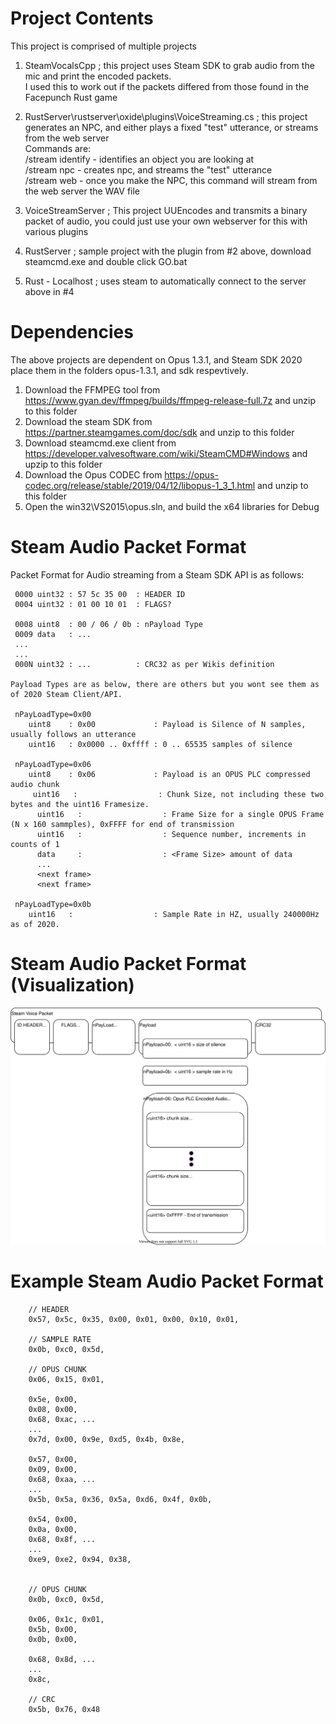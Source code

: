 
# Project Contents
This project is comprised of multiple projects

1. SteamVocalsCpp ; this project uses Steam SDK to grab audio from the mic and print the encoded packets.  
   I used this to work out if the packets differed from those found in the Facepunch Rust game  
   
2. RustServer\rustserver\oxide\plugins\VoiceStreaming.cs ; this project generates an NPC, and either plays a fixed "test" utterance, or streams from the web server  
     Commands are:  
		/stream identify - identifies an object you are looking at  
		/stream npc 	 - creates npc, and streams the "test" utterance  
		/stream web 	 - once you make the NPC, this command will stream from the web server the WAV file  

3. VoiceStreamServer ; This project UUEncodes and transmits a binary packet of audio, you could just use your own webserver for this with various plugins

4. RustServer ; sample project with the plugin from #2 above, download steamcmd.exe and double click GO.bat

5. Rust - Localhost ; uses steam to automatically connect to the server above in #4



# Dependencies

The above projects are dependent on Opus 1.3.1, and Steam SDK 2020 place them in the folders opus-1.3.1, and sdk respevtively.
1. Download the FFMPEG tool from https://www.gyan.dev/ffmpeg/builds/ffmpeg-release-full.7z and unzip to this folder
2. Download the steam SDK from https://partner.steamgames.com/doc/sdk and unzip to this folder
3. Download steamcmd.exe client from https://developer.valvesoftware.com/wiki/SteamCMD#Windows and upzip to this folder
4. Download the Opus CODEC from https://opus-codec.org/release/stable/2019/04/12/libopus-1_3_1.html and unzip to this folder
5. Open the win32\VS2015\opus.sln, and build the x64 libraries for Debug


# Steam Audio Packet Format

Packet Format for Audio streaming from a Steam SDK API is as follows:

```
 0000 uint32 : 57 5c 35 00  : HEADER ID
 0004 uint32 : 01 00 10 01  : FLAGS?
 
 0008 uint8  : 00 / 06 / 0b : nPayload Type
 0009 data   : ...
 ...
 ...
 000N uint32 : ...          : CRC32 as per Wikis definition
 
Payload Types are as below, there are others but you wont see them as of 2020 Steam Client/API.

 nPayLoadType=0x00
	uint8    : 0x00             : Payload is Silence of N samples, usually follows an utterance
	uint16   : 0x0000 .. 0xffff : 0 .. 65535 samples of silence
		
 nPayLoadType=0x06
    uint8    : 0x06             : Payload is an OPUS PLC compressed audio chunk
	 uint16   :                  : Chunk Size, not including these two bytes and the uint16 Framesize.
	  uint16   :                  : Frame Size for a single OPUS Frame (N x 160 sammples), 0xFFFF for end of transmission
	  uint16   :                  : Sequence number, increments in counts of 1
	  data     :                  : <Frame Size> amount of data
	  ... 
	  <next frame>
	  <next frame>
	  
 nPayLoadType=0x0b
	uint16   :                  : Sample Rate in HZ, usually 240000Hz as of 2020.

```


# Steam Audio Packet Format (Visualization)
![Image of Yaktocat](./Documentation/SteamAudioPacketFormat.svg)



# Example Steam Audio Packet Format
```
	// HEADER
	0x57, 0x5c, 0x35, 0x00, 0x01, 0x00, 0x10, 0x01, 

	// SAMPLE RATE
	0x0b, 0xc0, 0x5d, 
	
	// OPUS CHUNK
	0x06, 0x15, 0x01, 

	0x5e, 0x00,
	0x08, 0x00, 
	0x68, 0xac, ...
	...
	0x7d, 0x00, 0x9e, 0xd5, 0x4b, 0x8e, 
	
	0x57, 0x00, 
	0x09, 0x00, 
	0x68, 0xaa, ...
	...
	0x5b, 0x5a, 0x36, 0x5a, 0xd6, 0x4f, 0x0b, 
	
	0x54, 0x00, 
	0x0a, 0x00, 
	0x68, 0x8f, ...
	...
	0xe9, 0xe2, 0x94, 0x38, 


	// OPUS CHUNK
	0x0b, 0xc0, 0x5d, 
	
	0x06, 0x1c, 0x01, 
	0x5b, 0x00, 
	0x0b, 0x00, 
	
	0x68, 0x8d, ...
	...
	0x8c,
	
	// CRC
	0x5b, 0x76, 0x48

```
